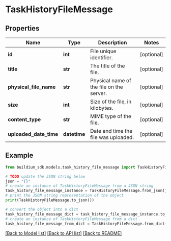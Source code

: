 # TaskHistoryFileMessage


## Properties

Name | Type | Description | Notes
------------ | ------------- | ------------- | -------------
**id** | **int** | File unique identifier. | [optional] 
**title** | **str** | The title of the file. | [optional] 
**physical_file_name** | **str** | Physical name of the file on the server. | [optional] 
**size** | **int** | Size of the file, in kilobytes. | [optional] 
**content_type** | **str** | MIME type of the file. | [optional] 
**uploaded_date_time** | **datetime** | Date and time the file was uploaded. | [optional] 

## Example

```python
from buildium_sdk.models.task_history_file_message import TaskHistoryFileMessage

# TODO update the JSON string below
json = "{}"
# create an instance of TaskHistoryFileMessage from a JSON string
task_history_file_message_instance = TaskHistoryFileMessage.from_json(json)
# print the JSON string representation of the object
print(TaskHistoryFileMessage.to_json())

# convert the object into a dict
task_history_file_message_dict = task_history_file_message_instance.to_dict()
# create an instance of TaskHistoryFileMessage from a dict
task_history_file_message_from_dict = TaskHistoryFileMessage.from_dict(task_history_file_message_dict)
```
[[Back to Model list]](../README.md#documentation-for-models) [[Back to API list]](../README.md#documentation-for-api-endpoints) [[Back to README]](../README.md)


